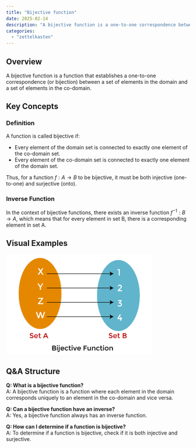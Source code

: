 ```yaml
---
title: "Bijective function"
date: 2025-02-14
description: "A bijective function is a one-to-one correspondence between the elements of two sets, ensuring that each element from the first set maps to a unique element in the second set and vice versa."
categories: 
  - "zettelkasten"
---
```


## Overview

A bijective function is a function that establishes a one-to-one correspondence (or bijection) between a set of elements in the domain and a set of elements in the co-domain.

## Key Concepts

### Definition

A function is called bijective if:

- Every element of the domain set is connected to exactly one element of the co-domain set.
- Every element of the co-domain set is connected to exactly one element of the domain set.

Thus, for a function $f: A \to B$ to be bijective, it must be both injective (one-to-one) and surjective (onto).

### Inverse Function

In the context of bijective functions, there exists an inverse function $f^{-1}: B \to A$, which means that for every element in set B, there is a corresponding element in set A.

## Visual Examples

![300x200](attachments/bijective%20function.png)

## Q&A Structure

**Q: What is a bijective function?**  
A: A bijective function is a function where each element in the domain corresponds uniquely to an element in the co-domain and vice versa.

**Q: Can a bijective function have an inverse?**  
A: Yes, a bijective function always has an inverse function.

**Q: How can I determine if a function is bijective?**  
A: To determine if a function is bijective, check if it is both injective and surjective.